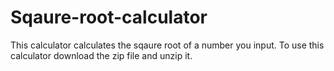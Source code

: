 # Sqaure-root-calculator
This calculator calculates the sqaure root of a number you input. To use this calculator download the zip file and unzip it.
